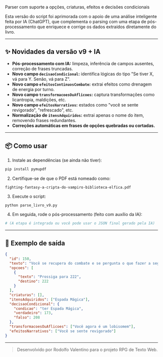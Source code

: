 Parser com suporte a opções, criaturas, efeitos e decisões condicionais

Esta versão do script foi aprimorada com o apoio de uma análise inteligente feita por IA (ChatGPT), que complementa o parsing com uma etapa de pós-processamento que enriquece e corrige os dados extraídos diretamente do livro.

---

## ✨ Novidades da versão v9 + IA

- **Pós-processamento com IA:** limpeza, inferência de campos ausentes, correção de frases truncadas.
- **Novo campo `decisaoCondicional`:** identifica lógicas do tipo "Se tiver X, vá para Y. Senão, vá para Z".
- **Novo campo `efeitosContinuosCombate`:** extrai efeitos como drenagem de energia por turno.
- **Novo campo `transformacoesOuAflicoes`:** captura transformações como licantropia, maldições, etc.
- **Novo campo `efeitosNarrativos`:** estados como "você se sente revigorado", "refrescado", etc.
- **Normalização de `itensAdquiridos`:** extrai apenas o nome do item, removendo frases redundantes.
- **Correções automáticas em frases de opções quebradas ou cortadas.**

---

## 📦 Como usar

1. Instale as dependências (se ainda não tiver):
```bash
pip install pymupdf
```

2. Certifique-se de que o PDF está nomeado como:
```
fighting-fantasy-a-cripta-do-vampiro-biblioteca-elfica.pdf
```

3. Execute o script:
```bash
python parse_livro_v9.py
```

4. Em seguida, rode o pós-processamento (feito com auxílio da IA):
```bash
# (A etapa é integrada ou você pode usar o JSON final gerado pela IA)
```

---

## 🧠 Exemplo de saída

```json
{
  "id": 150,
  "texto": "Você se recupera do combate e se pergunta o que fazer a seguir...",
  "opcoes": [
    {
      "texto": "Prossiga para 222",
      "destino": 222
    }
  ],
  "criaturas": [],
  "itensAdquiridos": ["Espada Mágica"],
  "decisaoCondicional": {
    "condicao": "ter Espada Mágica",
    "verdadeiro": 173,
    "falso": 208
  },
  "transformacoesOuAflicoes": ["Você agora é um lobisomem"],
  "efeitosNarrativos": ["Você se sente revigorado"]
}
```

---

> Desenvolvido por Rodolfo Valentino para o projeto RPG de Texto Web.
